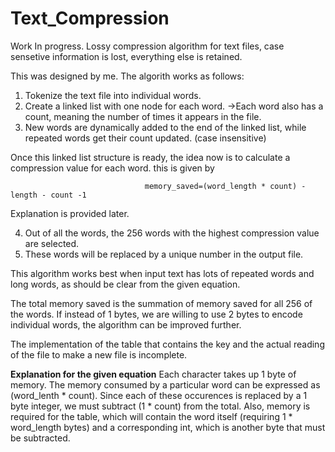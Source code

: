 # Text_Compression

Work In progress. Lossy compression algorithm for text files, case sensetive information is lost, everything else is retained.

This was designed by me.
The algorith works as follows:
  1. Tokenize the text file into individual words.
  2. Create a linked list with one node for each word.
          ->Each word also has a count, meaning the number of times it appears in the file.
  3. New words are dynamically added to the end of the linked list, while repeated words get their count updated. (case insensitive)

Once this linked list structure is ready, the idea now is to calculate a compression value for each word. this is given by

                                  memory_saved=(word_length * count) - length - count -1

Explanation is provided later.

  4. Out of all the words, the 256 words with the highest compression value are selected.
  5. These words will be replaced by a unique number in the output file.

This algorithm works best when input text has lots of repeated words and long words, as should be clear from the given equation.

The total memory saved is the summation of memory saved for all 256 of the words. If instead of 1 bytes, we are willing to use 2 bytes to encode individual words, the algorithm can be improved further.

The implementation of the table that contains the key and the actual reading of the file to make a new file is incomplete.

**Explanation for the given equation**
Each character takes up 1 byte of memory. The memory consumed by a particular word can be expressed as (word_lenth * count). Since each of these occurences is replaced by a 1 byte integer, we must subtract (1 * count) from the total. Also, memory is required for the table, which will contain the word itself (requiring 1 * word_length bytes) and a corresponding int, which is another byte that must be subtracted.
